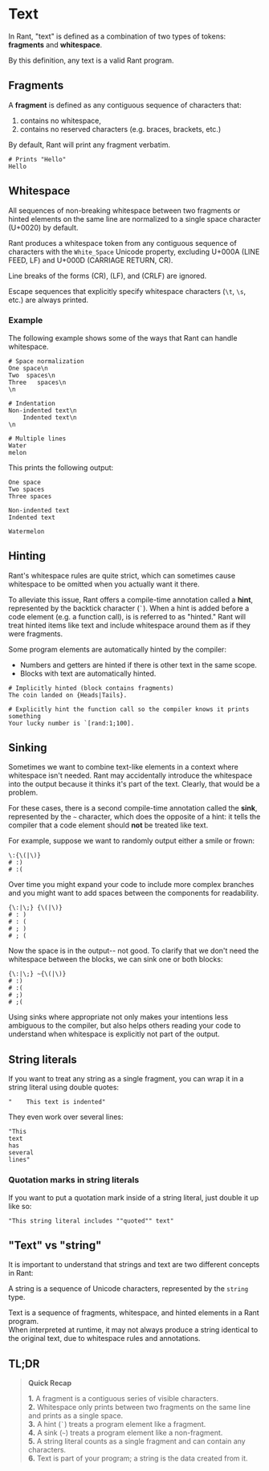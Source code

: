 # Text

In Rant, "text" is defined as a combination of two types of tokens: **fragments** and **whitespace**.

By this definition, any text is a valid Rant program.

## Fragments

A **fragment** is defined as any contiguous sequence of characters that:
1. contains no whitespace,
2. contains no reserved characters (e.g. braces, brackets, etc.)

By default, Rant will print any fragment verbatim.

```rant
# Prints "Hello"
Hello
```

## Whitespace

All sequences of non-breaking whitespace between two fragments or hinted elements on the same line are normalized to a single space character (U+0020) by default.

Rant produces a whitespace token from any contiguous sequence of characters with the `White_Space` Unicode property, 
excluding U+000A (LINE FEED, LF) and U+000D (CARRIAGE RETURN, CR).

Line breaks of the forms (CR), (LF), and (CRLF) are ignored.

Escape sequences that explicitly specify whitespace characters (`\t`, `\s`, etc.) are always printed.

### Example

The following example shows some of the ways that Rant can handle whitespace.

```rant
# Space normalization
One space\n
Two  spaces\n
Three   spaces\n
\n

# Indentation
Non-indented text\n
    Indented text\n
\n

# Multiple lines
Water
melon
```

This prints the following output:
```
One space
Two spaces
Three spaces

Non-indented text
Indented text

Watermelon
```

## Hinting

Rant's whitespace rules are quite strict, which can sometimes cause whitespace to be omitted when you actually want it there.

To alleviate this issue, Rant offers a compile-time annotation called a **hint**, represented by the backtick character (<code>`</code>).
When a hint is added before a code element (e.g. a function call), is is referred to as "hinted." 
Rant will treat hinted items like text and include whitespace around them as if they were fragments.

Some program elements are automatically hinted by the compiler:

* Numbers and getters are hinted if there is other text in the same scope.
* Blocks with text are automatically hinted.

```rant
# Implicitly hinted (block contains fragments)
The coin landed on {Heads|Tails}.

# Explicitly hint the function call so the compiler knows it prints something
Your lucky number is `[rand:1;100].
```

## Sinking

Sometimes we want to combine text-like elements in a context where whitespace isn't needed.
Rant may accidentally introduce the whitespace into the output because it thinks it's part of the text. Clearly, that would be a problem.

For these cases, there is a second compile-time annotation called the **sink**, represented by the `~` character, which does the opposite of a hint: 
it tells the compiler that a code element should **not** be treated like text.

For example, suppose we want to randomly output either a smile or frown:
```rant
\:{\(|\)}
# :)
# :(
```

Over time you might expand your code to include more complex branches and you might want to add spaces between the components for readability.

```rant
{\:|\;} {\(|\)}
# : )
# : (
# ; )
# ; (
```

Now the space is in the output-- not good. To clarify that we don't need the whitespace between the blocks, we can sink one or both blocks:

```rant
{\:|\;} ~{\(|\)}
# :)
# :(
# ;)
# ;(
```

Using sinks where appropriate not only makes your intentions less ambiguous to the compiler, 
but also helps others reading your code to understand when whitespace is explicitly not part of the output.

## String literals

If you want to treat any string as a single fragment, you can wrap it in a string literal using double quotes:

```rant
"    This text is indented"
```

They even work over several lines:

```rant
"This
text
has
several
lines"
```

### Quotation marks in string literals

If you want to put a quotation mark inside of a string literal, just double it up like so:

```rant
"This string literal includes ""quoted"" text"
```

## "Text" vs "string"

It is important to understand that strings and text are two different concepts in Rant:

A string is a sequence of Unicode characters, represented by the `string` type.

Text is a sequence of fragments, whitespace, and hinted elements in a Rant program.<br/>
When interpreted at runtime, it may not always produce a string identical to the original text, due to whitespace rules and annotations.

## TL;DR

> **Quick Recap**
>
> **1.** A fragment is a contiguous series of visible characters.<br/>
> **2.** Whitespace only prints between two fragments on the same line and prints as a single space.<br/>
> **3.** A hint (<code>\`</code>) treats a program element like a fragment.<br/>
> **4.** A sink (`~`) treats a program element like a non-fragment.<br/>
> **5.** A string literal counts as a single fragment and can contain any characters.<br/>
> **6.** Text is part of your program; a string is the data created from it.<br/>
